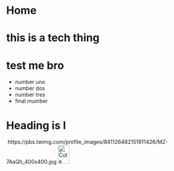 # Home
# this is a tech thing
# test me bro
<ul>
	<li> number uno </li>
	<li> number dos </li>
	<li> number tres </li>
	<li> final mumber </li>
</ul>
<h1> Heading is I </h1>
<img> https://pbs.twimg.com/profile_images/841126482151911426/MZ-7AaQh_400x400.jpg </img>
<img src= "cute.jpg" alt = "Cute Image" height="50" width="30">
